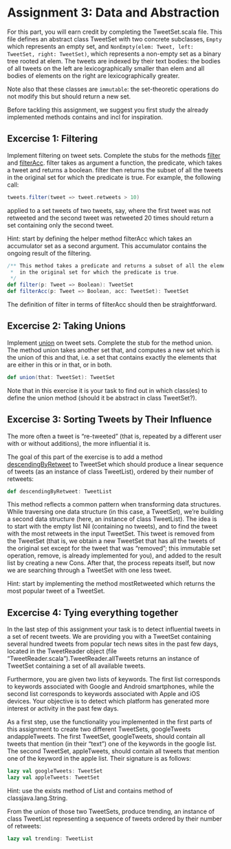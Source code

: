# Assignment 3: Data and Abstraction

For this part, you will earn credit by completing the TweetSet.scala file. This file defines an abstract class
TweetSet with two concrete subclasses, `Empty` which represents an empty set, and 
`NonEmpty(elem: Tweet, left: TweetSet, right: TweetSet)`, which represents a non-empty set as a binary tree
rooted at elem. The tweets are indexed by their text bodies: the bodies of all tweets on the left are 
lexicographically smaller than elem and all bodies of elements on the right are lexicographically greater.

Note also that these classes are `immutable`: the set-theoretic operations do not modify this but should return
a new set.

Before tackling this assignment, we suggest you first study the already implemented methods contains and incl
for inspiration.

## Excercise 1: Filtering

Implement filtering on tweet sets. Complete the stubs for the methods
[filter](https://github.com/drolando/scala-coursera/blob/master/objsets/src/main/scala/objsets/TweetSet.scala#L45)
and [filterAcc](https://github.com/drolando/scala-coursera/blob/master/objsets/src/main/scala/objsets/TweetSet.scala#L50).
filter takes as argument a function, the predicate, which takes a tweet and returns a boolean. filter then
returns the subset of all the tweets in the original set for which the predicate is true. For example, the
following call:

```scala
tweets.filter(tweet => tweet.retweets > 10)
```
applied to a set tweets of two tweets, say, where the first tweet was not retweeted and the second tweet was
retweeted 20 times should return a set containing only the second tweet.

Hint: start by defining the helper method filterAcc which takes an accumulator set as a second argument. This
accumulator contains the ongoing result of the filtering.

```scala
/** This method takes a predicate and returns a subset of all the elements
 *  in the original set for which the predicate is true.
 */
def filter(p: Tweet => Boolean): TweetSet
def filterAcc(p: Tweet => Boolean, acc: TweetSet): TweetSet
```
The definition of filter in terms of filterAcc should then be straightforward.

## Excercise 2: Taking Unions

Implement [union](https://github.com/drolando/scala-coursera/blob/master/objsets/src/main/scala/objsets/TweetSet.scala#L58)
on tweet sets. Complete the stub for the method union. The method union takes another set that, and computes a
new set which is the union of this and that, i.e. a set that contains exactly the elements that are either in
this or in that, or in both.

```scala
def union(that: TweetSet): TweetSet
```
Note that in this exercise it is your task to find out in which class(es) to define the union method (should it
be abstract in class TweetSet?).

## Excercise 3: Sorting Tweets by Their Influence

The more often a tweet is “re-tweeted” (that is, repeated by a different user with or without additions), the
more influential it is.

The goal of this part of the exercise is to add a method
[descendingByRetweet](https://github.com/drolando/scala-coursera/blob/master/objsets/src/main/scala/objsets/TweetSet.scala#L80)
to TweetSet which should produce a linear sequence of tweets (as an instance of class TweetList), ordered by
their number of retweets:

```scala
def descendingByRetweet: TweetList
```
This method reflects a common pattern when transforming data structures. While traversing one data structure
(in this case, a TweetSet), we’re building a second data structure (here, an instance of class TweetList). The
idea is to start with the empty list Nil (containing no tweets), and to find the tweet with the most retweets in
the input TweetSet. This tweet is removed from the TweetSet (that is, we obtain a new TweetSet that has all the
tweets of the original set except for the tweet that was “removed”; this immutable set operation, remove, is
already implemented for you), and added to the result list by creating a new Cons. After that, the process
repeats itself, but now we are searching through a TweetSet with one less tweet.

Hint: start by implementing the method mostRetweeted which returns the most popular tweet of a TweetSet.

## Excercise 4: Tying everything together

In the last step of this assignment your task is to detect influential tweets in a set of recent tweets. We are
providing you with a TweetSet containing several hundred tweets from popular tech news sites in the past few days,
located in the TweetReader object (file “TweetReader.scala”).TweetReader.allTweets returns an instance of TweetSet
containing a set of all available tweets.

Furthermore, you are given two lists of keywords. The first list corresponds to keywords associated with Google
and Android smartphones, while the second list corresponds to keywords associated with Apple and iOS devices.
Your objective is to detect which platform has generated more interest or activity in the past few days.

As a first step, use the functionality you implemented in the first parts of this assignment to create two
different TweetSets, googleTweets andappleTweets. The first TweetSet, googleTweets, should contain all tweets
that mention (in their “text”) one of the keywords in the google list. The second TweetSet, appleTweets, should
contain all tweets that mention one of the keyword in the apple list. Their signature is as follows:

```scala
lazy val googleTweets: TweetSet
lazy val appleTweets: TweetSet
```
Hint: use the exists method of List and contains method of classjava.lang.String.

From the union of those two TweetSets, produce trending, an instance of class TweetList representing a sequence
of tweets ordered by their number of retweets:

```scala
lazy val trending: TweetList
```
